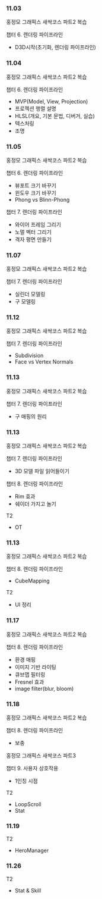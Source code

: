 ### 11.03

홍정모 그래픽스 새싹코스 파트2 복습

챕터 6. 렌더링 파이프라인

- D3D시작(초기화, 렌더링 파이프라인)

### 11.04

홍정모 그래픽스 새싹코스 파트2 복습

챕터 6. 렌더링 파이프라인

- MVP(Model, View, Projection)
- 프로젝션 행렬 설명
- HLSL(개요, 기본 문법, 디버거, 실습)
- 텍스처링
- 조명

### 11.05

홍정모 그래픽스 새싹코스 파트2 복습

챕터 6. 렌더링 파이프라인

- 뷰포트 크기 바꾸기
- 윈도우 크기 바꾸기
- Phong vs Blinn-Phong

챕터 7. 렌더링 파이프라인

- 와이어 프레임 그리기
- 노멀 벡터 그리기
- 격자 평면 만들기

### 11.07

홍정모 그래픽스 새싹코스 파트2 복습

챕터 7. 렌더링 파이프라인

- 실린더 모델링
- 구 모델링

### 11.12

홍정모 그래픽스 새싹코스 파트2 복습

챕터 7. 렌더링 파이프라인

- Subdivision
- Face vs Vertex Normals

### 11.13

홍정모 그래픽스 새싹코스 파트2 복습

챕터 7. 렌더링 파이프라인

- 구 매핑의 원리

### 11.13

홍정모 그래픽스 새싹코스 파트2 복습

챕터 7. 렌더링 파이프라인

- 3D 모델 파일 읽어들이기

챕터 8. 렌더링 파이프라인

- Rim 효과
- 쉐이더 가지고 놀기

T2
- OT

### 11.13

홍정모 그래픽스 새싹코스 파트2 복습

챕터 8. 렌더링 파이프라인

- CubeMapping

T2
- UI 정리

### 11.17

홍정모 그래픽스 새싹코스 파트2 복습

챕터 8. 렌더링 파이프라인

- 환경 매핑
- 이미지 기반 라이팅
- 큐브맵 필터링
- Fresnel 효과
- image filter(blur, bloom)

### 11.18

홍정모 그래픽스 새싹코스 파트2 복습

챕터 8. 렌더링 파이프라인

- 보충


홍정모 그래픽스 새싹코스 파트3

챕터 9. 사용자 상호작용

- 1인칭 시점

T2
- LoopScroll
- Stat

### 11.19

T2
- HeroManager

### 11.26

T2
- Stat & Skill